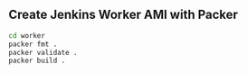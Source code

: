 ## Create Jenkins Worker AMI with Packer

```bash
cd worker
packer fmt .
packer validate .
packer build .
```